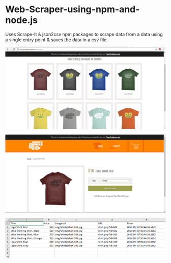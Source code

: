 # Web-Scraper-using-npm-and-node.js

Uses Scrape-It & json2csv npm packages to scrape data from a data using a single entry point & saves the data in a csv file.

![alt text](https://raw.githubusercontent.com/Hem-Bhatt/Web-Scraper-using-npm-and-node.js/master/ss/ss1.png)




![alt text](https://raw.githubusercontent.com/Hem-Bhatt/Web-Scraper-using-npm-and-node.js/master/ss/ss2.png)




![alt text](https://raw.githubusercontent.com/Hem-Bhatt/Web-Scraper-using-npm-and-node.js/master/ss/ss3.png)
